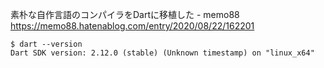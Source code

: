 素朴な自作言語のコンパイラをDartに移植した - memo88  
https://memo88.hatenablog.com/entry/2020/08/22/162201

```
$ dart --version
Dart SDK version: 2.12.0 (stable) (Unknown timestamp) on "linux_x64"
```

